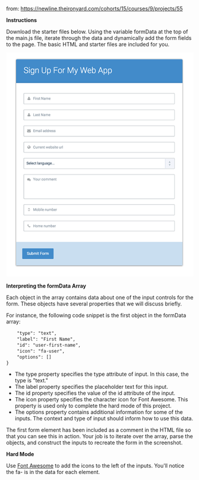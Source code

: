 <!-- Come back to implement the hard section using font awesome -->

from: https://newline.theironyard.com/cohorts/15/courses/9/projects/55

**Instructions**

Download the starter files below. Using the variable formData at the top of the main.js file, iterate through the data and dynamically add the form fields to the page.
The basic HTML and starter files are included for you.

![Image of what it needs to look like](/images/d9869505-full.png)

**Interpreting the formData Array**

Each object in the array contains data about one of the input controls for the form. These objects have several properties that we will discuss briefly.

For instance, the following code snippet is the first object in the formData array:

````{    
    "type": "text",
    "label": "First Name",
    "id": "user-first-name",
    "icon": "fa-user",
    "options": []
}
````

* The type property specifies the type attribute of input. In this case, the type is "text."
* The label property specifies the placeholder text for this input.
* The id property specifies the value of the id attribute of the input.
* The icon property specifies the character icon for Font Awesome. This property is used only to complete the hard mode of this project.
* The options property contains additional information for some of the inputs. The context and type of input should inform how to use this data.

The first form element has been included as a comment in the HTML file so that you can see this in action. Your job is to iterate over the array, parse the objects, and construct the inputs to recreate the form in the screenshot.

**Hard Mode**

Use [Font Awesome](http://fontawesome.io/) to add the icons to the left of the inputs. You'll notice the fa- is in the data for each element.
